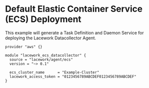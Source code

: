 # Default Elastic Container Service (ECS) Deployment

This example will generate a Task Definition and Daemon Service for deploying the Lacework Datacollector Agent.

```
provider "aws" {}

module "lacework_ecs_datacollector" {
  source = "lacework/agent/ecs"
  version = "~> 0.1"

  ecs_cluster_name      = "Example-Cluster"
  lacework_access_token = "0123456789ABCDEF0123456789ABCDEF"
}
```
